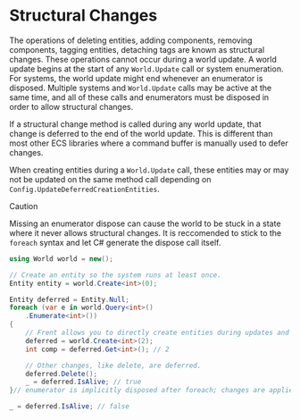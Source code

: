 # Structural Changes
The operations of deleting entities, adding components, removing components, tagging entities, detaching tags are known as structural changes.
These operations cannot occur during a world update. A world update begins at the start of any `World.Update` call or system enumeration.
For systems, the world update might end whenever an enumerator is disposed. Multiple systems and `World.Update` calls may be active at the same time, and all of these calls and enumerators must be disposed in order to allow structural changes.

If a structural change method is called during any world update, that change is deferred to the end of the world update. This is different than most other ECS libraries where a command buffer is manually used to defer changes.

When creating entities during a `World.Update` call, these entities may or may not be updated on the same method call depending on `Config.UpdateDeferredCreationEntities`.

> [!CAUTION]
> Missing an enumerator dispose can cause the world to be stuck in a state where it never allows structural changes. It is reccomended to stick to the `foreach` syntax and let C# generate the dispose call itself.

```csharp
using World world = new();

// Create an entity so the system runs at least once.
Entity entity = world.Create<int>(0);

Entity deferred = Entity.Null;
foreach (var e in world.Query<int>()
    .Enumerate<int>())
{
    // Frent allows you to directly create entities during updates and systems
    deferred = world.Create<int>(2);
    int comp = deferred.Get<int>(); // 2

    // Other changes, like delete, are deferred.
    deferred.Delete();
    _ = deferred.IsAlive; // true
}// enumerator is implicitly disposed after foreach; changes are applied

_ = deferred.IsAlive; // false
```